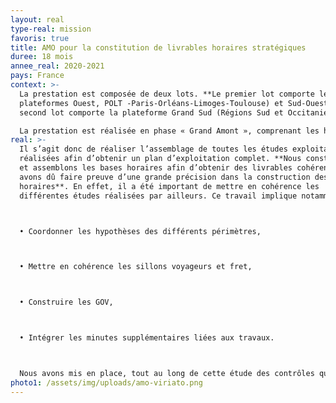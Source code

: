```yaml
---
layout: real
type-real: mission
favoris: true
title: AMO pour la constitution de livrables horaires stratégiques
duree: 18 mois
annee_real: 2020-2021
pays: France
context: >-
  La prestation est composée de deux lots. **Le premier lot comporte les
  plateformes Ouest, POLT -Paris-Orléans-Limoges-Toulouse) et Sud-Ouest. Le
  second lot comporte la plateforme Grand Sud (Régions Sud et Occitanie).**

  La prestation est réalisée en phase « Grand Amont », comprenant les horizons A-10 et A-5 (5 ans avant la réalisation du service). L’enjeu est d’assembler de nombreuses études exploratoires, afin **d’obtenir des plans d’exploitation qui seront ensuite affinés lors des autres étapes du processus de planification horaire.** L’objectif de cette étude, est la production de livrables horaires stratégiques, avec les logiciels Viriato et SIPH.
real: >-
  Il s’agit donc de réaliser l’assemblage de toutes les études exploitation
  réalisées afin d’obtenir un plan d’exploitation complet. **Nous construisons
  et assemblons les bases horaires afin d’obtenir des livrables cohérents. Nous
  avons dû faire preuve d’une grande précision dans la construction des bases
  horaires**. En effet, il a été important de mettre en cohérence les
  différentes études réalisées par ailleurs. Ce travail implique notamment :



  • Coordonner les hypothèses des différents périmètres,



  • Mettre en cohérence les sillons voyageurs et fret,



  • Construire les GOV,



  • Intégrer les minutes supplémentaires liées aux travaux.



  Nous avons mis en place, tout au long de cette étude des contrôles qualité permettant de valider les réalisations et la cohérence globale des livrables
photo1: /assets/img/uploads/amo-viriato.png
---
```

